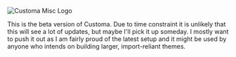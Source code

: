 ![Customa Misc Logo](https://ghostlydilemma.github.io/customa-misc-beta/logos/sub-projects/beta/customa-project-beta.svg)

This is the beta version of Customa. Due to time constraint it is unlikely that this will see a lot of updates, but maybe I'll pick it up someday.
I mostly want to push it out as I am fairly proud of the latest setup and it might be used by anyone who intends on building larger, import-reliant themes.
